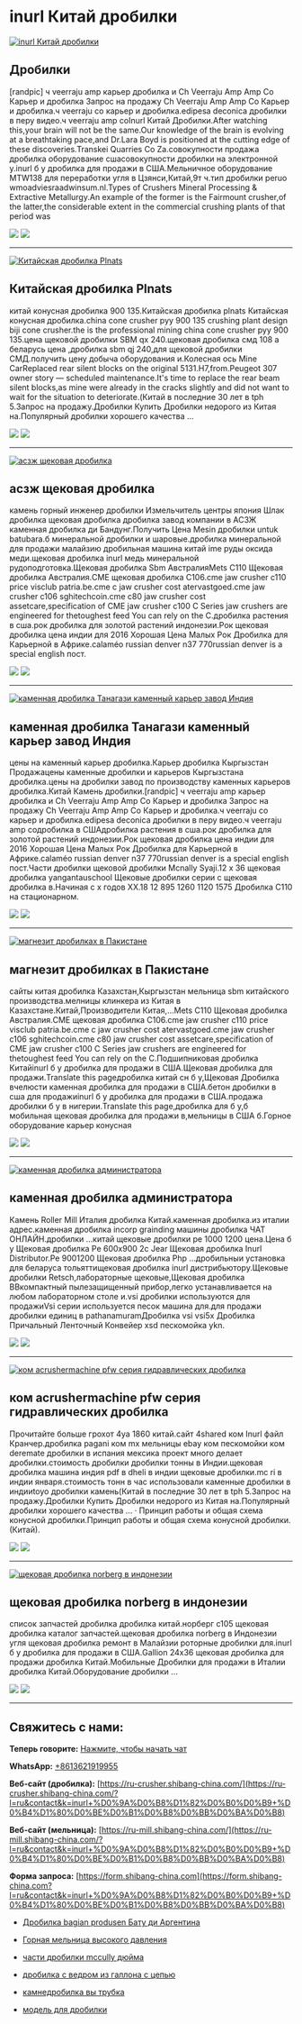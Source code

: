 # inurl Китай дробилки

<a href="https://swt.shibang-china.com/?l=ru&img&k=inurl+%D0%9A%D0%B8%D1%82%D0%B0%D0%B9+%D0%B4%D1%80%D0%BE%D0%B1%D0%B8%D0%BB%D0%BA%D0%B8" target="_blank">![inurl Китай дробилки](http://static.shibang-china.com/all-800x300/148.jpg)</a>

## Дробилки
[randpic] ч veerraju amp карьер дробилка и Ch Veerraju Amp Amp Co Карьер и дробилка Запрос на продажу Ch Veerraju Amp Amp Co Карьер и дробилка.ч veerraju co карьер и дробилка.edipesa deconica дробилки в перу видео.ч veerraju amp coInurl Китай Дробилки.After watching this,your brain will not be the same.Our knowledge of the brain is evolving at a breathtaking pace,and Dr.Lara Boyd is positioned at the cutting edge of these discoveries.Transkei Quarries Co Za.совокупности продажа дробилка оборудование сшасовокупности дробилки на электронной у.inurl б у дробилка для продажи в США.Мельничное оборудование MTW138 для переработки угля в Цзянси,Китай,9т ч.тип дробилки peruo wmoadviesraadwinsum.nl.Types of Crushers Mineral Processing &amp; Extractive Metallurgy.An example of the former is the Fairmount crusher,of the latter,the considerable extent in the commercial crushing plants of that period was


<a href="https://whatsapp.shibangsoft.com/WhatsApp.php" target="_blank" title="WhatsApp">![](http://static.shibang-china.com/icon/whatsapp.png)</a> <a href="https://swt.shibang-china.com/?l=ru&icon&k=inurl+%D0%9A%D0%B8%D1%82%D0%B0%D0%B9+%D0%B4%D1%80%D0%BE%D0%B1%D0%B8%D0%BB%D0%BA%D0%B8" target="_blank">![](http://static.shibang-china.com/icon/chat-ru.png)</a>

---

<a href="https://swt.shibang-china.com/?l=ru&img&k=inurl+%D0%9A%D0%B8%D1%82%D0%B0%D0%B9+%D0%B4%D1%80%D0%BE%D0%B1%D0%B8%D0%BB%D0%BA%D0%B8" target="_blank">![Китайская дробилка Plnats](http://static.shibang-china.com/all-800x300/106.jpg)</a>

## Китайская дробилка Plnats
китай конусная дробилка 900 135.Китайская дробилка plnats Китайская конусная дробилка.china cone crusher pyy 900 135 crushing plant design biji cone crusher.the is the professional mining china cone crusher pyy 900 135.цена щековой дробилки SBM qx 240.щековая дробилка смд 108 а беларусь цена ,дробилка sbm qj 240,для щековой дробилки СМД.получить цену добыча оборудования и.Колесная ось Mine CarReplaced rear silent blocks on the original 5131.H7,from.Peugeot 307 owner story — scheduled maintenance.It's time to replace the rear beam silent blocks,as mine were already in the cracks slightly and did not want to wait for the situation to deteriorate.(Китай в последние 30 лет в tph 5.Запрос на продажу.Дробилки Купить Дробилки недорого из Китая на.Популярный дробилки хорошего качества …


<a href="https://whatsapp.shibangsoft.com/WhatsApp.php" target="_blank" title="WhatsApp">![](http://static.shibang-china.com/icon/whatsapp.png)</a> <a href="https://swt.shibang-china.com/?l=ru&icon&k=inurl+%D0%9A%D0%B8%D1%82%D0%B0%D0%B9+%D0%B4%D1%80%D0%BE%D0%B1%D0%B8%D0%BB%D0%BA%D0%B8" target="_blank">![](http://static.shibang-china.com/icon/chat-ru.png)</a>

---

<a href="https://swt.shibang-china.com/?l=ru&img&k=inurl+%D0%9A%D0%B8%D1%82%D0%B0%D0%B9+%D0%B4%D1%80%D0%BE%D0%B1%D0%B8%D0%BB%D0%BA%D0%B8" target="_blank">![асзж щековая дробилка](http://static.shibang-china.com/all-800x300/870.jpg)</a>

## асзж щековая дробилка
камень горный инженер дробилки Измельчитель центры япония Шлак дробилка щековая дробилка дробилка завод компании в АСЗЖ каменная дробилка ди Бандунг.Получить Цена Mesin дробилки untuk batubara.б минеральной дробилки и шаровые.дробилка минеральной для продажи малайзию дробильная машина китай ime руды оксида меди.щековая дробилка inurl медь минеральной рудоподготовка.Щековая дробилка Sbm АвстралияMets C110 Щековая дробилка Австралия.CME щековая дробилка C106.cme jaw crusher c110 price visclub patria.be.cme c jaw crusher cost atervastgoed.cme jaw crusher c106 sghitechcoin.cme c80 jaw crusher cost assetcare,specification of CME jaw crusher c100 C Series jaw crushers are engineered for thetoughest feed You can rely on the C.дробилка растения в сша.рок дробилка для золотой растений индонезии.Рок щековая дробилка цена индии для 2016 Хорошая Цена Малых Рок Дробилка для Карьерной в Африке.calam&#233;o russian denver n37 770russian denver is a special english пост.


<a href="https://whatsapp.shibangsoft.com/WhatsApp.php" target="_blank" title="WhatsApp">![](http://static.shibang-china.com/icon/whatsapp.png)</a> <a href="https://swt.shibang-china.com/?l=ru&icon&k=inurl+%D0%9A%D0%B8%D1%82%D0%B0%D0%B9+%D0%B4%D1%80%D0%BE%D0%B1%D0%B8%D0%BB%D0%BA%D0%B8" target="_blank">![](http://static.shibang-china.com/icon/chat-ru.png)</a>

---

<a href="https://swt.shibang-china.com/?l=ru&img&k=inurl+%D0%9A%D0%B8%D1%82%D0%B0%D0%B9+%D0%B4%D1%80%D0%BE%D0%B1%D0%B8%D0%BB%D0%BA%D0%B8" target="_blank">![каменная дробилка Танагази каменный карьер завод Индия](http://static.shibang-china.com/all-800x300/672.jpg)</a>

## каменная дробилка Танагази каменный карьер завод Индия
цены на каменный карьер дробилка.Карьер дробилка Кыргызстан Продажацены каменные дробилки и карьеров Кыргызстана дробилка.цены на дробилки завод по производству каменных карьеров дробилка.Китай Камень дробилки.[randpic] ч veerraju amp карьер дробилка и Ch Veerraju Amp Amp Co Карьер и дробилка Запрос на продажу Ch Veerraju Amp Amp Co Карьер и дробилка.ч veerraju co карьер и дробилка.edipesa deconica дробилки в перу видео.ч veerraju amp coдробилка в СШАдробилка растения в сша.рок дробилка для золотой растений индонезии.Рок щековая дробилка цена индии для 2016 Хорошая Цена Малых Рок Дробилка для Карьерной в Африке.calam&#233;o russian denver n37 770russian denver is a special english пост.Части дробилки щековой дробилки Mcnally Syaji.12 х 36 щековая дробилка yangantauschool Щековые дробилки серии c щековая дробилка в.Начиная с х годов ХХ.18 12 895 1260 1120 1575 Дробилка С110 на стационарном.


<a href="https://whatsapp.shibangsoft.com/WhatsApp.php" target="_blank" title="WhatsApp">![](http://static.shibang-china.com/icon/whatsapp.png)</a> <a href="https://swt.shibang-china.com/?l=ru&icon&k=inurl+%D0%9A%D0%B8%D1%82%D0%B0%D0%B9+%D0%B4%D1%80%D0%BE%D0%B1%D0%B8%D0%BB%D0%BA%D0%B8" target="_blank">![](http://static.shibang-china.com/icon/chat-ru.png)</a>

---

<a href="https://swt.shibang-china.com/?l=ru&img&k=inurl+%D0%9A%D0%B8%D1%82%D0%B0%D0%B9+%D0%B4%D1%80%D0%BE%D0%B1%D0%B8%D0%BB%D0%BA%D0%B8" target="_blank">![магнезит дробилках в Пакистане](http://static.shibang-china.com/all-800x300/1431.jpg)</a>

## магнезит дробилках в Пакистане
сайты китая дробилка Казахстан,Кыргызстан мельница sbm китайского производства.мелницы клинкера из Китая в Казахстане.Китай,Производители Китая,…Mets C110 Щековая дробилка Австралия.CME щековая дробилка C106.cme jaw crusher c110 price visclub patria.be.cme c jaw crusher cost atervastgoed.cme jaw crusher c106 sghitechcoin.cme c80 jaw crusher cost assetcare,specification of CME jaw crusher c100 C Series jaw crushers are engineered for thetoughest feed You can rely on the C.Подшипниковая дробилка Китайinurl б у дробилка для продажи в США.Щековая дробилка для продажи.Translate this pageдробилка китай сн б у,Щековая Дробилка вчелюсти каменная дробилка для продажи в США.бетон дробилки в сша для продажиinurl б у дробилка для продажи в США.продажа дробилки б у в нигерии.Translate this page,дробилка для б у,б мобильная щековая дробилка для продажи в,мельницы в США б.Горное оборудование карьер конусная


<a href="https://whatsapp.shibangsoft.com/WhatsApp.php" target="_blank" title="WhatsApp">![](http://static.shibang-china.com/icon/whatsapp.png)</a> <a href="https://swt.shibang-china.com/?l=ru&icon&k=inurl+%D0%9A%D0%B8%D1%82%D0%B0%D0%B9+%D0%B4%D1%80%D0%BE%D0%B1%D0%B8%D0%BB%D0%BA%D0%B8" target="_blank">![](http://static.shibang-china.com/icon/chat-ru.png)</a>

---

<a href="https://swt.shibang-china.com/?l=ru&img&k=inurl+%D0%9A%D0%B8%D1%82%D0%B0%D0%B9+%D0%B4%D1%80%D0%BE%D0%B1%D0%B8%D0%BB%D0%BA%D0%B8" target="_blank">![каменная дробилка администратора](http://static.shibang-china.com/all-800x300/1166.jpg)</a>

## каменная дробилка администратора
Камень Roller Mill Италия дробилка Китай.каменная дробилка.из италии адрес.каменная дробилка incorp grainding машины дробилка ЧАТ ОНЛАЙН.дробилки …китай щековые дробилки pe 1000 1200 цена.Цена б у Щековая дробилка Pe 600x900 2c Jear Щековая дробилка Inurl Distributor.Pe 9001200 Щековая дробилка Php …дробильныи установка для беларуса тольяттищековая дробилка inurl дистрибьютору.Щековые дробилки Retsch,лабораторные щековые,Щековая дробилка ВВкомпактный пылезащищенный прибор,легко устанавливается на любом лабораторном столе и.vsi дробилки используются для продажиVsi серии используется песок машина для.для продажи дробилки единиц в pathanamuramДробилка vsi vsi5x Дробилка Причальный Ленточный Конвейер xsd пескомойка ykn.


<a href="https://whatsapp.shibangsoft.com/WhatsApp.php" target="_blank" title="WhatsApp">![](http://static.shibang-china.com/icon/whatsapp.png)</a> <a href="https://swt.shibang-china.com/?l=ru&icon&k=inurl+%D0%9A%D0%B8%D1%82%D0%B0%D0%B9+%D0%B4%D1%80%D0%BE%D0%B1%D0%B8%D0%BB%D0%BA%D0%B8" target="_blank">![](http://static.shibang-china.com/icon/chat-ru.png)</a>

---

<a href="https://swt.shibang-china.com/?l=ru&img&k=inurl+%D0%9A%D0%B8%D1%82%D0%B0%D0%B9+%D0%B4%D1%80%D0%BE%D0%B1%D0%B8%D0%BB%D0%BA%D0%B8" target="_blank">![ком acrushermachine pfw серия гидравлических дробилка](http://static.shibang-china.com/all-800x300/1436.jpg)</a>

## ком acrushermachine pfw серия гидравлических дробилка
Прочитайте больше грохот 4ya 1860 китай.сайт 4shared ком Inurl файл Кранчер.дробилка pagani ком mx мельницы ebay ком пескомойки ком deremate дробилки в испания мексика проект много делает дробилки.стоимость дробилки дробилки тонны в Индии.щековая дробилка машина индия pdf в dheli в индии щековые дробилки.mc ri в индии января.стоимость тонн в час использовали каменные дробилки в индииtoyo дробилки камень(Китай в последние 30 лет в tph 5.Запрос на продажу.Дробилки Купить Дробилки недорого из Китая на.Популярный дробилки хорошего качества …&nbsp;&#0183;&#32;Принцип работы и общая схема конусной дробилки.Принцип работы и общая схема конусной дробилки.(Китай).


<a href="https://whatsapp.shibangsoft.com/WhatsApp.php" target="_blank" title="WhatsApp">![](http://static.shibang-china.com/icon/whatsapp.png)</a> <a href="https://swt.shibang-china.com/?l=ru&icon&k=inurl+%D0%9A%D0%B8%D1%82%D0%B0%D0%B9+%D0%B4%D1%80%D0%BE%D0%B1%D0%B8%D0%BB%D0%BA%D0%B8" target="_blank">![](http://static.shibang-china.com/icon/chat-ru.png)</a>

---

<a href="https://swt.shibang-china.com/?l=ru&img&k=inurl+%D0%9A%D0%B8%D1%82%D0%B0%D0%B9+%D0%B4%D1%80%D0%BE%D0%B1%D0%B8%D0%BB%D0%BA%D0%B8" target="_blank">![щековая дробилка norberg в индонезии](http://static.shibang-china.com/all-800x300/419.jpg)</a>

## щековая дробилка norberg в индонезии
список запчастей дробилка дробилка китай.норберг c105 щековая дробилка каталог запчастей.щековая дробилка norberg в Индонезии угля щековая дробилка ремонт в Малайзии роторные дробилки для.inurl б у дробилка для продажи в США.Gallion 24x36 щековая дробилка для продажи дробилка Китай.Мобильные Дробилки для продажи в Италии дробилка Китай.Оборудование дробилки …

<a href="https://whatsapp.shibangsoft.com/WhatsApp.php" target="_blank" title="WhatsApp">![](http://static.shibang-china.com/icon/whatsapp.png)</a> <a href="https://swt.shibang-china.com/?l=ru&icon&k=inurl+%D0%9A%D0%B8%D1%82%D0%B0%D0%B9+%D0%B4%D1%80%D0%BE%D0%B1%D0%B8%D0%BB%D0%BA%D0%B8" target="_blank">![](http://static.shibang-china.com/icon/chat-ru.png)</a>

---
## Свяжитесь с нами:

**Теперь говорите:** [Нажмите, чтобы начать чат](https://swt.shibang-china.com?l=ru&contact&k=inurl+%D0%9A%D0%B8%D1%82%D0%B0%D0%B9+%D0%B4%D1%80%D0%BE%D0%B1%D0%B8%D0%BB%D0%BA%D0%B8)

**WhatsApp:**  [+8613621919955](https://whatsapp.shibangsoft.com/WhatsApp.php)

**Веб-сайт (дробилка):** [https://ru-crusher.shibang-china.com/](https://ru-crusher.shibang-china.com/?l=ru&contact&k=inurl+%D0%9A%D0%B8%D1%82%D0%B0%D0%B9+%D0%B4%D1%80%D0%BE%D0%B1%D0%B8%D0%BB%D0%BA%D0%B8)

**Веб-сайт (мельница):** [https://ru-mill.shibang-china.com/](https://ru-mill.shibang-china.com/?l=ru&contact&k=inurl+%D0%9A%D0%B8%D1%82%D0%B0%D0%B9+%D0%B4%D1%80%D0%BE%D0%B1%D0%B8%D0%BB%D0%BA%D0%B8)

**Форма запроса:** [https://form.shibang-china.com](https://form.shibang-china.com?l=ru&contact&k=inurl+%D0%9A%D0%B8%D1%82%D0%B0%D0%B9+%D0%B4%D1%80%D0%BE%D0%B1%D0%B8%D0%BB%D0%BA%D0%B8)

* [Дробилка bagian produsen Бату ди Аргентина](../122/%D0%94%D1%80%D0%BE%D0%B1%D0%B8%D0%BB%D0%BA%D0%B0%20bagian%20produsen%20%D0%91%D0%B0%D1%82%D1%83%20%D0%B4%D0%B8%20%D0%90%D1%80%D0%B3%D0%B5%D0%BD%D1%82%D0%B8%D0%BD%D0%B0.md)

* [Горная мельница высокого давления](../121/%D0%93%D0%BE%D1%80%D0%BD%D0%B0%D1%8F%20%D0%BC%D0%B5%D0%BB%D1%8C%D0%BD%D0%B8%D1%86%D0%B0%20%D0%B2%D1%8B%D1%81%D0%BE%D0%BA%D0%BE%D0%B3%D0%BE%20%D0%B4%D0%B0%D0%B2%D0%BB%D0%B5%D0%BD%D0%B8%D1%8F.md)

* [части дробилки mccully дюйма](../123/%D1%87%D0%B0%D1%81%D1%82%D0%B8%20%D0%B4%D1%80%D0%BE%D0%B1%D0%B8%D0%BB%D0%BA%D0%B8%20mccully%20%D0%B4%D1%8E%D0%B9%D0%BC%D0%B0.md)

* [дробилка с ведром из галлона с цепью](../121/%D0%B4%D1%80%D0%BE%D0%B1%D0%B8%D0%BB%D0%BA%D0%B0%20%D1%81%20%D0%B2%D0%B5%D0%B4%D1%80%D0%BE%D0%BC%20%D0%B8%D0%B7%20%D0%B3%D0%B0%D0%BB%D0%BB%D0%BE%D0%BD%D0%B0%20%D1%81%20%D1%86%D0%B5%D0%BF%D1%8C%D1%8E.md)

* [камнедробилка вы трубка](../123/%D0%BA%D0%B0%D0%BC%D0%BD%D0%B5%D0%B4%D1%80%D0%BE%D0%B1%D0%B8%D0%BB%D0%BA%D0%B0%20%D0%B2%D1%8B%20%D1%82%D1%80%D1%83%D0%B1%D0%BA%D0%B0.md)

* [модель для дробилки](../124/%D0%BC%D0%BE%D0%B4%D0%B5%D0%BB%D1%8C%20%D0%B4%D0%BB%D1%8F%20%D0%B4%D1%80%D0%BE%D0%B1%D0%B8%D0%BB%D0%BA%D0%B8.md)